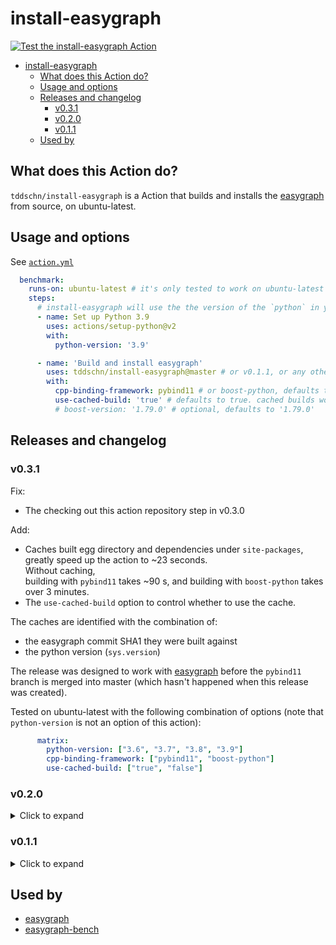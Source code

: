 # install-easygraph


[![Test the install-easygraph Action](https://github.com/tddschn/install-easygraph/actions/workflows/test.yaml/badge.svg)](https://github.com/tddschn/install-easygraph/actions/workflows/test.yaml)


- [install-easygraph](#install-easygraph)
  - [What does this Action do?](#what-does-this-action-do)
  - [Usage and options](#usage-and-options)
  - [Releases and changelog](#releases-and-changelog)
    - [v0.3.1](#v031)
    - [v0.2.0](#v020)
    - [v0.1.1](#v011)
  - [Used by](#used-by)

## What does this Action do?

`tddschn/install-easygraph` is a Action that builds and installs the [easygraph](https://github.com/easy-graph/Easy-Graph) from source, on ubuntu-latest.

## Usage and options

See [`action.yml`](./action.yml)

```yaml
  benchmark:
    runs-on: ubuntu-latest # it's only tested to work on ubuntu-latest
    steps:
      # install-easygraph will use the the version of the `python` in your path
      - name: Set up Python 3.9
        uses: actions/setup-python@v2
        with:
          python-version: '3.9'

      - name: 'Build and install easygraph'
        uses: tddschn/install-easygraph@master # or v0.1.1, or any other ref
        with:
          cpp-binding-framework: pybind11 # or boost-python, defaults to pybind11
          use-cached-build: 'true' # defaults to true. cached builds won't be used for anything other than 'true'.
          # boost-version: '1.79.0' # optional, defaults to '1.79.0'
```

## Releases and changelog

### v0.3.1

Fix:
- The checking out this action repository step in v0.3.0

Add:
- Caches built egg directory and dependencies under `site-packages`,  
  greatly speed up the action to ~23 seconds.  
  Without caching,  
  building with `pybind11` takes ~90 s, and building with `boost-python` takes over 3 minutes.
- The `use-cached-build` option to control whether to use the cache.

The caches are identified with the combination of:  
- the easygraph commit SHA1 they were built against
- the python version (`sys.version`)

The release was designed to work with [easygraph](https://github.com/easy-graph/Easy-Graph) before the `pybind11` branch is merged into master (which hasn't happened when this release was created).

Tested on ubuntu-latest with the following combination of options (note that `python-version` is not an option of this action):

```yaml
      matrix:
        python-version: ["3.6", "3.7", "3.8", "3.9"]
        cpp-binding-framework: ["pybind11", "boost-python"]
        use-cached-build: ["true", "false"]
```

### v0.2.0

<details>
  <summary>Click to expand</summary>

  Changes from v0.1.1:
  - Remove `easygraph-checkout-path` option  
    The action will delete the checked out easygraph source code after building and installing.
  - Add Action branding
  
  The release was designed to work with [easygraph](https://github.com/easy-graph/Easy-Graph) before the `pybind11` branch is merged into master (which hasn't happened when this release was created).
<!-- Two important rules:
Make sure you have an empty line after the closing </summary> tag, otherwise the markdown/code blocks won't show correctly.
Make sure you have an empty line after the closing </details> tag if you have multiple collapsible sections. -->
</details>


### v0.1.1

<details>
  <summary>Click to expand</summary>

  The v0.1.1 release has been tested and proved to work on these configurations on ubuntu-latest:
  ```
          python-version: ["3.6", "3.7", "3.8", "3.9"]
          cpp-binding-framework: ["pybind11", "boost-python"]
  ```
  The release was designed to work with [easygraph](https://github.com/easy-graph/Easy-Graph) before the `pybind11` branch is merged into master (which hasn't happened when this release was created).
<!-- Two important rules:
Make sure you have an empty line after the closing </summary> tag, otherwise the markdown/code blocks won't show correctly.
Make sure you have an empty line after the closing </details> tag if you have multiple collapsible sections. -->
</details>


## Used by

- [easygraph](https://github.com/easy-graph/Easy-Graph)
- [easygraph-bench](https://tddschn/easygraph-bench)